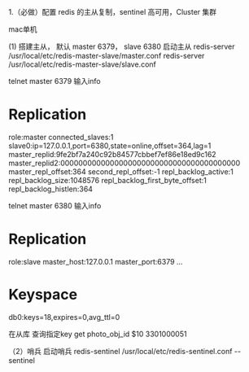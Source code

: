 1.（必做）配置 redis 的主从复制，sentinel 高可用，Cluster 集群

mac单机

(1) 搭建主从， 默认 master 6379， slave 6380
启动主从
redis-server /usr/local/etc/redis-master-slave/master.conf
redis-server /usr/local/etc/redis-master-slave/slave.conf

telnet master 6379
输入info

# Replication
role:master
connected_slaves:1
slave0:ip=127.0.0.1,port=6380,state=online,offset=364,lag=1
master_replid:9fe2bf7a240c92b84577cbbef7ef86e18ed9c162
master_replid2:0000000000000000000000000000000000000000
master_repl_offset:364
second_repl_offset:-1
repl_backlog_active:1
repl_backlog_size:1048576
repl_backlog_first_byte_offset:1
repl_backlog_histlen:364



telnet master 6380
输入info

# Replication
role:slave
master_host:127.0.0.1
master_port:6379
...

# Keyspace
db0:keys=18,expires=0,avg_ttl=0

在从库 查询指定key
get photo_obj_id
$10
3301000051


（2）哨兵
启动哨兵
redis-sentinel /usr/local/etc/redis-sentinel.conf --sentinel

